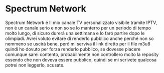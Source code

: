 # Spectrum Network
Spectrum Network é Il mio canale TV personalizzato visibile tramite IPTV, non é un canale serio e non so se lo manterro per un periodo di tempo molto lungo, di sicuro durerá una settimana e lo faró partire dopo le olimpiadi.
Avrei voluto evitare di renderlo pubblico anche perché non so nemmeno se uscirá bene, peró mi serviva il link diretto per il file m3u8 quindi ho dovuto per forza renderlo pubblico, se dovesse piacere comunque sarei contento, probabilmente non controllero molto la reposity essendo che non doveva essere pubblico, quindi se mi scrivete qualcosa potrei non leggerlo, scusate.
